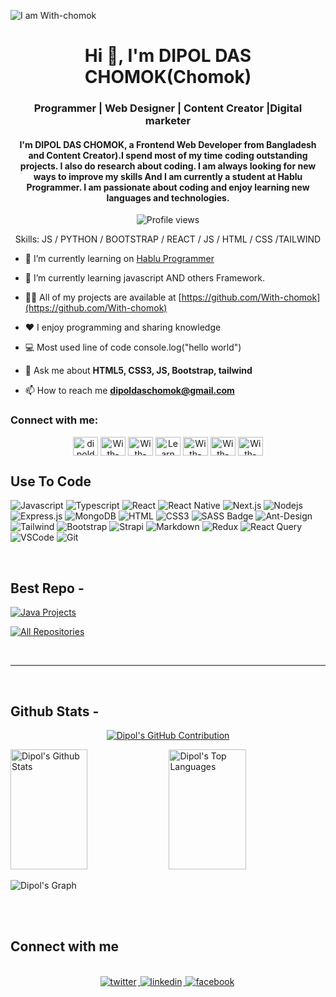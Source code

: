 ![I am With-chomok]([https://github.com/With-chomok/With-chomok/blob/main/code.png](https://files.oaiusercontent.com/file-4YN9Yeinb2qWG5pnLWKDq2?se=2024-12-11T06%3A08%3A39Z&sp=r&sv=2024-08-04&sr=b&rscc=max-age%3D604800%2C%20immutable%2C%20private&rscd=attachment%3B%20filename%3D63544517-c11c-4506-8789-c2df09437c7b.webp&sig=inDMv1MBIoSvWnEIoPufakpks/E3USe5eQg%2B7potOIU%3D))

<h1 align="center">Hi 👋, I'm DIPOL DAS CHOMOK(Chomok)</h1>
<h3 align="center">Programmer | Web Designer | Content Creator |Digital marketer</h3>
<h4 align="center">I'm DIPOL DAS CHOMOK, a Frontend Web Developer from Bangladesh and Content Creator).I spend most of my time coding outstanding projects. I also do research about coding. I am always looking for new ways to improve my skills And I am currently a student at Hablu Programmer. I am passionate about coding and enjoy learning new languages and technologies.</h4>

<div align="center">

![Profile views](https://komarev.com/ghpvc/?username=With-chomok&color=red)

Skills: JS / PYTHON / BOOTSTRAP / REACT / JS / HTML / CSS /TAILWIND

</div>

- 🔭 I’m currently learning on [Hablu Programmer](https://www.hablu-programmer.com/)

- 🌱 I’m currently learning javascript AND others Framework.

- 👨‍💻 All of my projects are available at [https://github.com/With-chomok](https://github.com/With-chomok)
 
- ♥️ I enjoy programming and sharing knowledge
 
- 💻 Most used line of code console.log("hello world")
 
- 💬 Ask me about **HTML5, CSS3, JS, Bootstrap, tailwind**

- 📫 How to reach me **dipoldaschomok@gmail.com**



<h3 align="left">Connect with me:</h3>

<p align="center">
<a href="https://www.facebook.com/dipoldas1122" target="blank"><img align="center" src="https://raw.githubusercontent.com/rahuldkjain/github-profile-readme-generator/master/src/images/icons/Social/facebook.svg" alt="dipoldas1122" height="30" width="40" /></a>
<a href="https://linkedin.com/in/With-chomok" target="blank"><img align="center" src="https://raw.githubusercontent.com/rahuldkjain/github-profile-readme-generator/master/src/images/icons/Social/linked-in-alt.svg" alt="With-chomok" height="30" width="40" /></a>
<a href="https://codepen.io/With-chomok" target="blank"><img align="center" src="https://raw.githubusercontent.com/rahuldkjain/github-profile-readme-generator/master/src/images/icons/Social/codepen.svg" alt="With-chomok" height="30" width="40" /></a>
<a href="https://www.youtube.com/channel/UCttZMJCI9L9PbfJkQw7o-0Q" target="blank"><img align="center" src="https://raw.githubusercontent.com/rahuldkjain/github-profile-readme-generator/master/src/images/icons/Social/youtube.svg" alt="Learn With Tutul" height="30" width="40" /></a>
<a href="https://instagram.com/With-chomok" target="blank"><img align="center" src="https://raw.githubusercontent.com/rahuldkjain/github-profile-readme-generator/master/src/images/icons/Social/instagram.svg" alt="With-chomok" height="30" width="40" /></a>
<a href="https://dribbble.com/With-chomok" target="blank"><img align="center" src="https://raw.githubusercontent.com/rahuldkjain/github-profile-readme-generator/master/src/images/icons/Social/dribbble.svg" alt="With-chomok" height="30" width="40" /></a>
<a href="https://www.behance.net/With-chomok" target="blank"><img align="center" src="https://raw.githubusercontent.com/rahuldkjain/github-profile-readme-generator/master/src/images/icons/Social/behance.svg" alt="With-chomok" height="30" width="40" /></a>
</p>

## Use To Code

![Javascript](https://img.shields.io/badge/Javascript-F0DB4F?style=for-the-badge&labelColor=black&logo=javascript&logoColor=F0DB4F)
![Typescript](https://img.shields.io/badge/Typescript-007acc?style=for-the-badge&labelColor=black&logo=typescript&logoColor=007acc)
![React](https://img.shields.io/badge/-React-61DBFB?style=for-the-badge&labelColor=black&logo=react&logoColor=61DBFB)
![React Native](https://img.shields.io/badge/React_Native-20232A?style=for-the-badge&logo=react&logoColor=61DAFB)
![Next.js](https://img.shields.io/badge/next.js-000000?style=for-the-badge&logo=nextdotjs&logoColor=white)
![Nodejs](https://img.shields.io/badge/Nodejs-3C873A?style=for-the-badge&labelColor=black&logo=node.js&logoColor=3C873A)
![Express.js](https://img.shields.io/badge/Express.js-000000?style=for-the-badge&logo=express&logoColor=white)
![MongoDB](https://img.shields.io/badge/MongoDB-4EA94B?style=for-the-badge&logo=mongodb&logoColor=white)
![HTML](https://img.shields.io/badge/HTML5-E34F26?style=for-the-badge&logo=html5&logoColor=white)
![CSS3](https://img.shields.io/badge/CSS3-1572B6?style=for-the-badge&logo=css3&logoColor=white)
![SASS Badge](https://img.shields.io/badge/Sass-CC6699?style=for-the-badge&logo=sass&logoColor=white)
![Ant-Design](https://img.shields.io/badge/AntDesign-0170FE?style=for-the-badge&logo=antdesign&logoColor=white)
![Tailwind](https://img.shields.io/badge/Tailwind_CSS-092749?style=for-the-badge&logo=tailwindcss&logoColor=06B6D4&labelColor=000000)
![Bootstrap](https://img.shields.io/badge/Bootstrap-563D7C?style=for-the-badge&logo=bootstrap&logoColor=white)
![Strapi](https://img.shields.io/badge/strapi-2E7EEA?style=for-the-badge&logo=strapi&logoColor=white)
![Markdown](https://img.shields.io/badge/Markdown-000000?style=for-the-badge&logo=markdown&logoColor=white)
![Redux](https://img.shields.io/badge/Redux-593D88?style=for-the-badge&logo=redux&logoColor=white)
![React Query](https://img.shields.io/badge/-React_Query-FF4154?style=for-the-badge&logo=react%20query&logoColor=white)
![VSCode](https://img.shields.io/badge/Visual_Studio-0078d7?style=for-the-badge&logo=visual%20studio&logoColor=white)
![Git](https://img.shields.io/badge/Git-F05032?style=for-the-badge&logo=git&logoColor=white)

<br/>

## Best Repo -

[![Java Projects](https://github-readme-stats.vercel.app/api/pin/?username=With-chomok&repo=With-chomok&border_color=7F3FBF&bg_color=0D1117&title_color=C9D1D9&text_color=8B949E&icon_color=7F3FBF)](https://github.com/With-chomok/JS-Asign-01)


<p align="left">
  <a href="https://github.com/With-chomok?tab=repositories" target="_blank"><img alt="All Repositories" title="All Repositories" src="https://img.shields.io/badge/-All%20Repositories-2962FF?style=for-the-badge&logo=koding&logoColor=white"/></a>
</p>

<br/>
<hr/>
<br/>

## Github Stats -

<p align="center">
  <a href="https://github.com/With-chomok">
    <img src="https://github-profile-summary-cards.vercel.app/api/cards/profile-details?username=With-chomok&theme=radical" alt="Dipol's GitHub Contribution"/>
  </a>
</p>


<a> 
    <a href="https://github.com/With-chomok"><img alt="Dipol's Github Stats" src="https://denvercoder1-github-readme-stats.vercel.app/api?username=With-chomok&show_icons=true&count_private=true&theme=react&border_color=7F3FBF&bg_color=0D1117&title_color=F85D7F&icon_color=F8D866" height="192px" width="49.5%"/></a>
  <a href="https://github.com/With-chomok"><img alt="Dipol's Top Languages" src="https://denvercoder1-github-readme-stats.vercel.app/api/top-langs/?username=With-chomok&langs_count=8&layout=compact&theme=react&border_color=7F3FBF&bg_color=0D1117&title_color=F85D7F&icon_color=F8D866" height="192px" width="49.5%"/></a>
  <br/>
</a>

![Dipol's Graph](https://github-readme-activity-graph.vercel.app/graph?username=With-chomok&custom_title=Dipol's%20GitHub%20Activity%20Graph&bg_color=0D1117&color=7F3FBF&line=7F3FBF&point=7F3FBF&area_color=FFFFFF&title_color=FFFFFF&area=true)

<br/>

<br/>

## Connect with me

<div align="center">
<br/>
<a href="https://x.com/dipol_das34765" target="_blank">
<img src=https://img.shields.io/badge/twitter-%2300acee.svg?&style=for-the-badge&logo=twitter&logoColor=white alt=twitter style="margin-bottom: 5px; margin-right: 2px;" />
</a>
<a href="https://www.linkedin.com/in/With-chomok/" target="_blank">
<img src=https://img.shields.io/badge/linkedin-%231E77B5.svg?&style=for-the-badge&logo=linkedin&logoColor=white alt=linkedin style="margin-bottom: 5px; margin-right: 2px;" />
</a>
<a href="https://www.facebook.com/dipoldas1122" target="_blank">
<img src=https://img.shields.io/badge/facebook-%232E87FB.svg?&style=for-the-badge&logo=facebook&logoColor=white alt=facebook style="margin-bottom: 5px; margin-right: 2px;" />
</a>  
</div>
